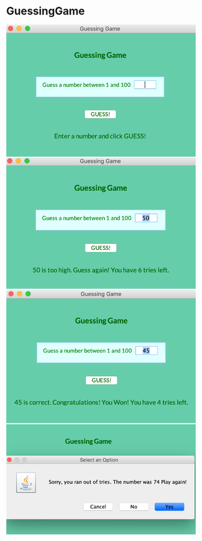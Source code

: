 # GuessingGame


![Screenshot 1](https://github.com/IrinaSerova/GuessingGame/blob/master/images/pic1.png)
![Screenshot 2](https://github.com/IrinaSerova/GuessingGame/blob/master/images/pic2.png)
![Screenshot 3](https://github.com/IrinaSerova/GuessingGame/blob/master/images/pic3.png)
![Screenshot 4](https://github.com/IrinaSerova/GuessingGame/blob/master/images/pic4.png)